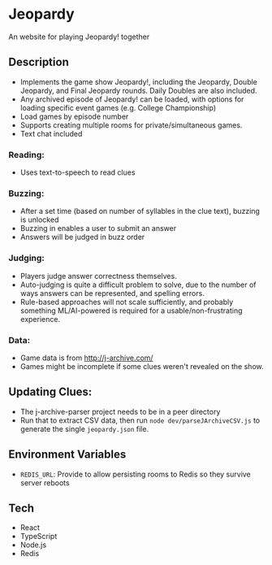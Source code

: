 # Jeopardy

An website for playing Jeopardy! together

## Description

- Implements the game show Jeopardy!, including the Jeopardy, Double Jeopardy, and Final Jeopardy rounds. Daily Doubles are also included.
- Any archived episode of Jeopardy! can be loaded, with options for loading specific event games (e.g. College Championship)
- Load games by episode number
- Supports creating multiple rooms for private/simultaneous games.
- Text chat included

### Reading:

- Uses text-to-speech to read clues

### Buzzing:

- After a set time (based on number of syllables in the clue text), buzzing is unlocked
- Buzzing in enables a user to submit an answer
- Answers will be judged in buzz order

### Judging:

- Players judge answer correctness themselves.
- Auto-judging is quite a difficult problem to solve, due to the number of ways answers can be represented, and spelling errors.
- Rule-based approaches will not scale sufficiently, and probably something ML/AI-powered is required for a usable/non-frustrating experience.

### Data:

- Game data is from http://j-archive.com/
- Games might be incomplete if some clues weren't revealed on the show.

## Updating Clues:

- The j-archive-parser project needs to be in a peer directory
- Run that to extract CSV data, then run `node dev/parseJArchiveCSV.js` to generate the single `jeopardy.json` file.

## Environment Variables

- `REDIS_URL`: Provide to allow persisting rooms to Redis so they survive server reboots

## Tech

- React
- TypeScript
- Node.js
- Redis
